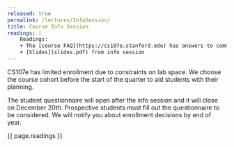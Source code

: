 ```yaml
---
released: true
permalink: /lectures/InfoSession/
title: Course Info Session
readings: |
    Readings:
    + The [course FAQ](https://cs107e.stanford.edu) has answers to common questions from prospective students. 
    + [Slides](slides.pdf) from info session
---
```



CS107e has limited enrollment due to constraints on lab space. We choose the course cohort before the start of the quarter to aid students with their planning.

The student questionnaire will open after the info session and it will close on December 20th. Prospective students must fill out the questionnaire to be considered. We will notify you about enrollment decisions by end of year.

{{ page.readings }}

